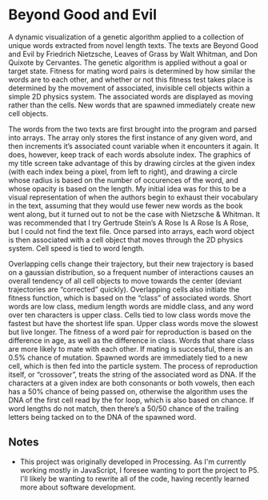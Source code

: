 # Beyond Good and Evil

A dynamic visualization of a genetic algorithm applied to a collection of unique words extracted from novel length texts. The texts are Beyond Good and Evil by Friedrich Nietzsche, Leaves of Grass by Walt Whitman, and Don Quixote by Cervantes. The genetic algorithm is applied without a goal or target state. Fitness for mating word pairs is determined by how similar the words are to each other, and whether or not this fitness test takes place is determined by the movement of associated, invisible cell objects within a simple 2D physics system. The associated words are displayed as moving rather than the cells. New words that are spawned immediately create new cell objects.

The words from the two texts are first brought into the program and parsed into arrays. The array
only stores the first instance of any given word, and then increments it’s associated count variable when it encounters it again. It does, however, keep track of each words absolute index. The graphics of my title screen take advantage of this by drawing circles at the given index (with each index being a pixel, from left to right), and drawing a circle whose radius is based on the number of occurences of the word, and whose opacity is based on the length. My initial idea was for this to be a visual representation of when the authors begin to exhaust their vocabulary in the text, assuming that they would use fewer new words as the book went along, but it turned out to not be the case with Nietzsche & Whitman. It was recommended that I try Gertrude Stein’s A Rose Is A Rose Is A Rose, but I could not find the text file. Once parsed into arrays, each word object is then associated with a cell object that moves through the 2D physics system. Cell speed is tied to word length.

Overlapping cells change their trajectory, but their new trajectory is based on a gaussian distribution, so a frequent number of interactions causes an overall tendency of all cell objects to move towards the center (deviant trajectories are “corrected” quickly). Overlapping cells also initiate the fitness function, which is based on the “class” of associated words. Short words are low class, medium length words are middle class, and any word over ten characters is upper class. Cells tied to low class words move the fastest but have the shortest life span. Upper class words move the slowest but live longer. The fitness of a word pair for reproduction is based on the difference in age, as well as the difference in class. Words that share class are more likely to mate with each other. If mating is successful, there is an 0.5% chance of mutation. Spawned words are immediately tied to a new cell, which is then fed into the particle system. The process of reproduction itself, or “crossover”, treats the string of the associated word as DNA. If the characters at a given index are both consonants or both vowels, then each has a 50% chance of being passed on, otherwise the algorithm uses the DNA of the first cell read by the for loop, which is also based on chance. If word lengths do not match, then there’s
a 50/50 chance of the trailing letters being tacked on to the DNA of the spawned word.

## Notes
* This project was originally developed in Processing. As I'm currently working mostly in JavaScript, I foresee wanting to port the project to P5. I'll likely be wanting to rewrite all of the code, having recently learned more about software development.
